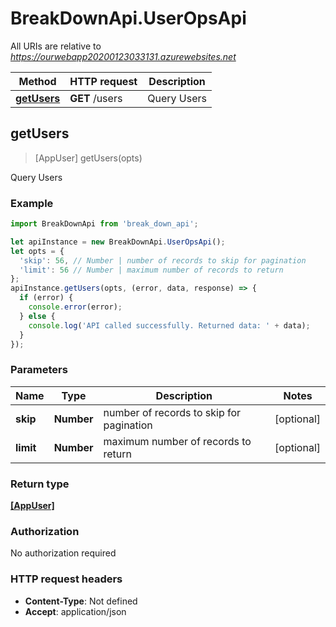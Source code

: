 # BreakDownApi.UserOpsApi

All URIs are relative to *https://ourwebapp20200123033131.azurewebsites.net*

Method | HTTP request | Description
------------- | ------------- | -------------
[**getUsers**](UserOpsApi.md#getUsers) | **GET** /users | Query Users



## getUsers

> [AppUser] getUsers(opts)

Query Users

### Example

```javascript
import BreakDownApi from 'break_down_api';

let apiInstance = new BreakDownApi.UserOpsApi();
let opts = {
  'skip': 56, // Number | number of records to skip for pagination
  'limit': 56 // Number | maximum number of records to return
};
apiInstance.getUsers(opts, (error, data, response) => {
  if (error) {
    console.error(error);
  } else {
    console.log('API called successfully. Returned data: ' + data);
  }
});
```

### Parameters


Name | Type | Description  | Notes
------------- | ------------- | ------------- | -------------
 **skip** | **Number**| number of records to skip for pagination | [optional] 
 **limit** | **Number**| maximum number of records to return | [optional] 

### Return type

[**[AppUser]**](AppUser.md)

### Authorization

No authorization required

### HTTP request headers

- **Content-Type**: Not defined
- **Accept**: application/json


